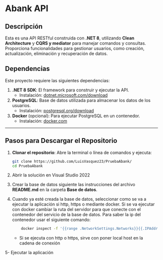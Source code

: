 # Abank API

## Descripción

Esta es una API RESTful construida con **.NET 8**, utilizando **Clean Architecture** y **CQRS y mediator** para manejar comandos y consultas. Proporciona funcionalidades para gestionar usuarios, como creación, actualización, eliminación y recuperación de datos.

## Dependencias

Este proyecto requiere las siguientes dependencias:

1. **.NET 8 SDK**: El framework para construir y ejecutar la API.
   - Instalación: [dotnet.microsoft.com/download](https://dotnet.microsoft.com/download)
2. **PostgreSQL**: Base de datos utilizada para almacenar los datos de los usuarios.
   - Instalación: [postgresql.org/download](https://www.postgresql.org/download/)
3. **Docker** (opcional): Para ejecutar PostgreSQL en un contenedor.
   - Instalación: [docker.com](https://www.docker.com/)

---

## Pasos para Descargar el Repositorio

1. **Clonar el repositorio**:
   Abre la terminal o línea de comandos y ejecuta:
   ```bash
   git clone https://github.com/LuisVasquez23/PruebaAbank/
   cd PruebaAbank
   ```
2. Abrir la solución en Visual Studio 2022

3. Crear la base de datos siguiente las instrucciones del archivo **README.md** en la carpeta **Base de datos**.

4. Cuando ya esté creada la base de datos, seleccionar como se va a ejecutar la aplicación si http, https o mediante docker. Si se va ejecutar con docker cambiar la ruta del servidor para que conecte con el contenedor del servicio de la base de datos. Para saber la ip del contenedor usar el siguiente comando: 

    ```bash 
        docker inspect -f '{{range .NetworkSettings.Networks}}{{.IPAddress}}{{end}}' postgres_server
    ```

    - Si se ejecuta con http o https, sirve con poner local host en la cadena de conexión

5- Ejecutar la aplicación 


